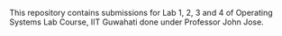 This repository contains submissions for Lab 1, 2, 3 and 4 of Operating Systems Lab Course, IIT Guwahati done under Professor John Jose.
